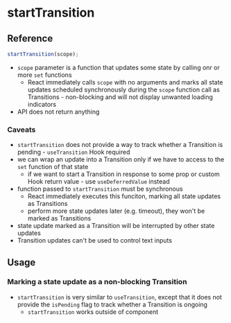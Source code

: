 # startTransition

## Reference

```jsx
startTransition(scope);
```

- `scope` parameter is a function that updates some state by calling onr or more `set` functions
  - React immediately calls `scope` with no arguments and marks all state updates scheduled synchronously during the `scope` function call as Transitions - non-blocking and will not display unwanted loading indicators
- API does not return anything

### Caveats

- `startTransition` does not provide a way to track whether a Transition is pending - `useTransition` Hook required
- we can wrap an update into a Transition only if we have to access to the `set` function of that state
  - if we want to start a Transition in response to some prop or custom Hook return value - use `useDeferredValue` instead
- function passed to `startTransition` must be synchronous
  - React immediately executes this funciton, marking all state updates as Transitions
  - perform more state updates later (e.g. timeout), they won't be marked as Transitions
- state update marked as a Transition will be interrupted by other state updates
- Transition updates can't be used to control text inputs

## Usage

### Marking a state update as a non-blocking Transition

- `startTransition` is very similar to `useTransition`, except that it does not provide the `isPending` flag to track whether a Transition is ongoing
  - `startTransition` works outside of component
